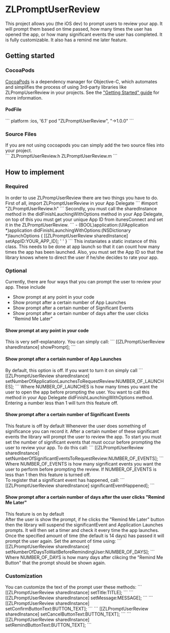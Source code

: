 ZLPromptUserReview
==================

This project allows you (the iOS dev) to prompt users to review your app. It will prompt them based on time passed, how many times the user has opened the app, or how many significant events the user has completed. It is fully customizable. It also has a remind me later feature.

<h2>Getting started</h2>
<h3>CocoaPods</h3>
<a href='http://cocoapods.org/'>CocoaPods</a> is a dependency manager for Objective-C, which automates and simplifies the process of using 3rd-party libraries like ZLPrompUserReview in your projects. See the <a href='http://guides.cocoapods.org/using/getting-started.html'>"Getting Started" guide</a> for more information.
<h4>PodFile</h4>
```
platform :ios, '6.1'
pod "ZLPromptUserReview", "->1.0.0"
```
<h3>Source Files</h3>
If you are not using cocoapods you can simply add the two source files into your project.<br>
```
ZLPromptUserReview.h
ZLPromptUserReview.m
```
<h2>How to implement</h2>
<h3>Required</h3>
In order to use ZLPrompUserReview there are two things you have to do.<br>
First of all, import ZLPromptUserReview in your App Delegate
```
#import "ZLPromptUserReview.h"
```
Secondly, you must call the sharedInstance method in the didFinishLauchingWithOptions method in your App Delegate, on top of this you must get your unique App ID from itunesConnect and set it in the ZLPromptUserReview.
```
- (BOOL)application:(UIApplication *)application didFinishLaunchingWithOptions:(NSDictionary *)launchOptions {
    [[ZLPromptUserReview sharedInstance] setAppID:YOUR_APP_ID];
    '
    '
}
```
This instaniates a static instance of this class. This needs to be done at app launch so that it can count how many times the app has been launched. Also, you must set the App ID so that the library knows where to direct the user if he/she decides to rate your app.
<h3>Optional</h3>
Currently, there are four ways that you can prompt the user to review your app. These include
<ul>
<li>Show prompt at any point in your code</li>
<li>Show prompt after a certain number of App Launches</li>
<li>Show prompt after a certain number of Significant Events</li>
<li>Show prompt after a certain number of days after the user clicks "Remind Me Later"</li>
</ul>
<h4>Show prompt at any point in your code</h4>
This is very self-explanatory. You can simply call:
```
[[ZLPromptUserReview sharedInstance] showPrompt];
```
<h4>Show prompt after a certain number of App Launches</h4>
By default, this option is off. If you want to turn it on simply call
```
[[ZLPromptUserReview sharedInstance] setNumberOfApplicationLaunchesToRequestReview:NUMBER_OF_LAUNCHES];
```
Where NUMBER_OF_LAUNCHES is how many times you want the user to open the app before prompting the user. You want to call this method in your App Delegate didFinishLaunchingWithOptions method.<br>Entering a number less than 1 will turn this feature off.
<h4>Show prompt after a certain number of Significant Events</h4>
This feature is off by default
Whenever the user does something of significance you can record it. After a certain number of these significant events the library will prompt the user to review the app. To start you must set the number of significant events that must occur before prompting the user to review your app. To do this call:
```
[[ZLPromptUserReview sharedInstance] setNumberOfSignificantEventsToRequestReview:NUMBER_OF_EVENTS];
```
Where NUMBER_OF_EVENTS is how many significant events you want the user to perform before prompting the review. If NUMBER_OF_EVENTS is less than 1 then this feature is turned off. 
<br>To register that a significant event has happened, call:
```
[[ZLPromptUserReview sharedInstance] significantEventHappened];
```
<h4>Show prompt after a certain number of days after the user clicks "Remind Me Later"</h4>
This feature is on by default
<br>After the user is show the prompt, if he clicks the "Remind Me Later" button then the library will suspend the significantEvent and Application Launches prompts. It will then set a timer and check it every time the app launches. Once the specified amount of time (the default is 14 days) has passed it will prompt the user again. Set the amount of time using: 
```
[[ZLPromptUserReview sharedInstance] setNumberOfDaysToWaitBeforeRemindingUser:NUMBER_OF_DAYS];
```
Where NUMBER_OF_DAYS is how many days after clikcing the "Remind Me Button" that the prompt should be shown again.

<h3>Customization</h3>
You can customize the text of the prompt user these methods:
```
[[ZLPromptUserReview sharedInstance] setTitle:TITLE];
```
```
[[ZLPromptUserReview sharedInstance] setMessage:MESSAGE];
```
```
[[ZLPromptUserReview sharedInstance] setConfirmButtonText:BUTTON_TEXT];
```
```
[[ZLPromptUserReview sharedInstance] setCancelButtonText:BUTTON_TEXT];
```
```
[[ZLPromptUserReview sharedInstance] setRemindButtonText:BUTTON_TEXT];
```

